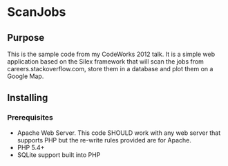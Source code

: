 # ScanJobs #

## Purpose ##
This is the sample code from my CodeWorks 2012 talk.
It is a simple web application based on the Silex framework that will scan the jobs from careers.stackoverflow.com, store them in a database and plot them on a Google Map.

## Installing ##
### Prerequisites ###
* Apache Web Server. 
  This code SHOULD work with any web server that supports PHP but the re-write rules provided are for Apache.
* PHP 5.4+
* SQLite support built into PHP